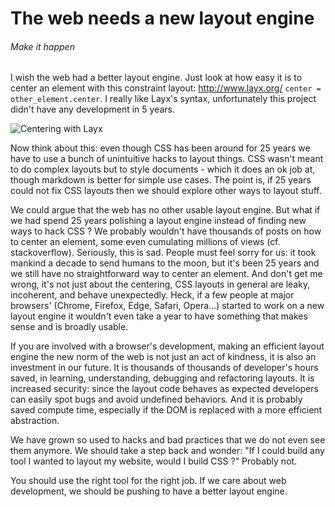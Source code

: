 # The web needs a new layout engine

###### Make it happen

I wish the web had a better layout engine. Just look at how easy it is to center an element with this constraint layout: http://www.layx.org/ `center = other_element.center`. I really like Layx's syntax, unfortunately this project didn't have any development in 5 years.

![Centering with Layx](https://i.imgur.com/CZjC6Hd.png?1)

Now think about this: even though CSS has been around for 25 years we have to use a bunch of unintuitive hacks to layout things. CSS wasn't meant to do complex layouts but to style documents - which it does an ok job at, though markdown is better for simple use cases. The point is, if 25 years could not fix CSS layouts then we should explore other ways to layout stuff.   

We could argue that the web has no other usable layout engine. But what if we had spend 25 years polishing a layout engine instead of finding new ways to hack CSS ? We probably wouldn't have thousands of posts on how to center an element, some even cumulating millions of views (cf. stackoverflow). Seriously, this is sad. People must feel sorry for us: it took mankind a decade to send humans to the moon, but it's been 25 years and we still have no straightforward way to center an element. And don't get me wrong, it's not just about the centering, CSS layouts in general are leaky, incoherent, and behave unexpectedly. Heck, if a few people at major browsers' (Chrome, Firefox, Edge, Safari, Opera...) started to work on a new layout engine it wouldn't even take a year to have something that makes sense and is broadly usable.

If you are involved with a browser's development, making an efficient layout engine the new norm of the web is not just an act of kindness, it is also an investment in our future. It is thousands of thousands of developer's hours saved, in learning, understanding, debugging and refactoring layouts. It is increased security: since the layout code behaves as expected developers can easily spot bugs and avoid undefined behaviors. And it is probably saved compute time, especially if the DOM is replaced with a more efficient abstraction.

We have grown so used to hacks and bad practices that we do not even see them anymore. We should take a step back and wonder: "If I could build any tool I wanted to layout my website, would I build CSS ?" Probably not. 

You should use the right tool for the right job. 
If we care about web development, we should be pushing to have a better layout engine.
